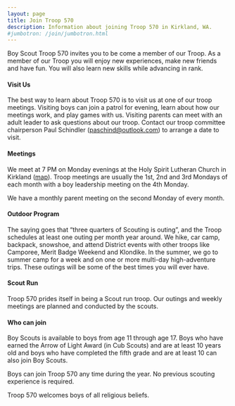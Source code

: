 ```yaml
---
layout: page
title: Join Troop 570
description: Information about joining Troop 570 in Kirkland, WA.
#jumbotron: /join/jumbotron.html
---
```

Boy Scout Troop 570 invites you to be come a member of our Troop. As a member
of our Troop you will enjoy new experiences, make new friends and have fun.
You will also learn new skills while advancing in rank.

#### Visit Us

The best way to learn about Troop 570 is to visit us at one of our troop
meetings. Visiting boys can join a patrol for evening, learn about how our
meetings work, and play games with us. Visiting parents can meet with an adult
leader to ask questions about our troop. Contact our troop committee
chairperson Paul Schindler
([paschind@outlook.com](mailto:paschind@outlook.com)) to arrange a date to
visit.

#### Meetings

We meet at 7 PM on Monday evenings at the Holy Spirit Lutheran Church in Kirkland
([map](https://www.google.com/maps/place/10021+NE+124th+St,+Kirkland,+WA+98034/@47.7107034,-122.2067723,17z/data=!3m1!4b1!4m2!3m1!1s0x549012702c70fbbf:0x9359246b1ebce8dc)).
Troop meetings are usually the 1st, 2nd and 3rd Mondays of each month with a
boy leadership meeting on the 4th Monday.

We have a monthly parent meeting on the second Monday of every month.

#### Outdoor Program

The saying goes that “three quarters of Scouting is outing”, and the Troop
schedules at least one outing per month year around. We hike, car camp,
backpack, snowshoe, and attend District events with other troops like Camporee,
Merit Badge Weekend and Klondike. In the summer, we go to summer camp for a
week and on one or more multi-day high-adventure trips. These outings will be
some of the best times you will ever have.

#### Scout Run

Troop 570 prides itself in being a Scout run troop. Our outings and weekly
meetings are planned and conducted by the scouts.

#### Who can join

Boy Scouts is available to boys from age 11 through age 17. Boys who have
earned the Arrow of Light Award (in Cub Scouts) and are at least 10 years old
and boys who have completed the fifth grade and are at least 10 can also join
Boy Scouts.

Boys can join Troop 570 any time during the year. No previous scouting
experience is required.

Troop 570 welcomes boys of all religious beliefs.
